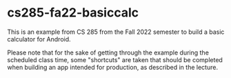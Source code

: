 # cs285-fa22-basiccalc

This is an example from CS 285 from the Fall 2022 semester to build a basic calculator for Android.

Please note that for the sake of getting through the example during the scheduled class time, some "shortcuts" are taken that should be completed when building an app intended for production, as described in the lecture.